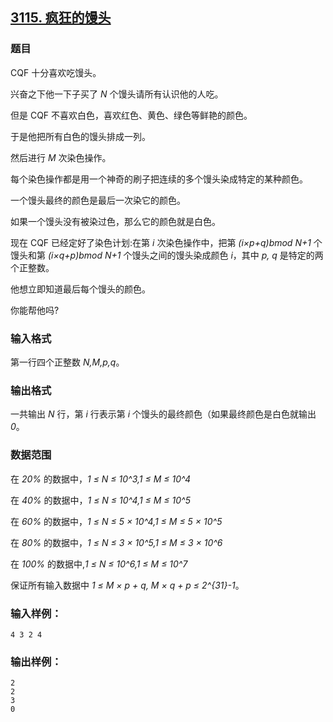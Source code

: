 ## [3115. 疯狂的馒头](https://www.acwing.com/problem/content/3118/)

### 题目

CQF 十分喜欢吃馒头。

兴奋之下他一下子买了 *N* 个馒头请所有认识他的人吃。

但是 CQF 不喜欢白色，喜欢红色、黄色、绿色等鲜艳的颜色。

于是他把所有白色的馒头排成一列。

然后进行 *M* 次染色操作。

每个染色操作都是用一个神奇的刷子把连续的多个馒头染成特定的某种颜色。

一个馒头最终的颜色是最后一次染它的颜色。

如果一个馒头没有被染过色，那么它的颜色就是白色。

现在 CQF 已经定好了染色计划:在第 *i* 次染色操作中，把第 *(i×p+q)bmod N+1* 个馒头和第 *(i×q+p)bmod N+1* 个馒头之间的馒头染成颜色 *i*，其中 *p, q* 是特定的两个正整数。

他想立即知道最后每个馒头的颜色。

你能帮他吗?

### 输入格式

第一行四个正整数 *N,M,p,q*。

### 输出格式

一共输出 *N* 行，第 *i* 行表示第 *i* 个馒头的最终颜色（如果最终颜色是白色就输出 *0*。

### 数据范围

在 *20%* 的数据中，*1 ≤ N ≤ 10^3,1 ≤ M ≤ 10^4*

在 *40%* 的数据中，*1 ≤ N ≤ 10^4,1 ≤ M ≤ 10^5*

在 *60%* 的数据中，*1 ≤ N ≤ 5 × 10^4,1 ≤ M ≤ 5 × 10^5*

在 *80%* 的数据中，*1 ≤ N ≤ 3 × 10^5,1 ≤ M ≤ 3 × 10^6*

在 *100%* 的数据中,*1 ≤ N ≤ 10^6,1 ≤ M ≤ 10^7*

保证所有输入数据中 *1 ≤ M × p + q, M × q + p ≤ 2^{31}-1*。

### 输入样例：

```
4 3 2 4
```

### 输出样例：

```
2
2
3
0
```
